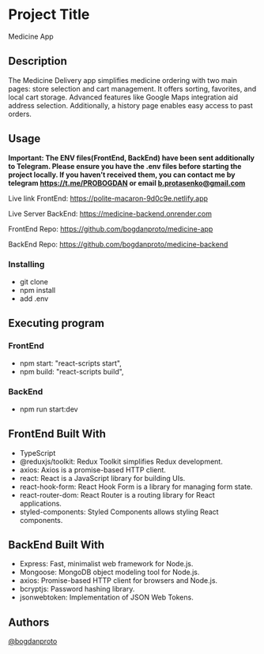 # Project Title

Medicine App

## Description

The Medicine Delivery app simplifies medicine ordering with two main pages:
store selection and cart management. It offers sorting, favorites, and local
cart storage. Advanced features like Google Maps integration aid address
selection. Additionally, a history page enables easy access to past orders.

## Usage

**Important: The ENV files(FrontEnd, BackEnd) have been sent additionally to Telegram. Please ensure you have the .env files before starting the project locally. If you haven’t received them, you can contact me by telegram https://t.me/PROBOGDAN or email b.protasenko@gmail.com**

Live link FrontEnd: https://polite-macaron-9d0c9e.netlify.app

Live Server BackEnd: https://medicine-backend.onrender.com

FrontEnd Repo: https://github.com/bogdanproto/medicine-app

BackEnd Repo: https://github.com/bogdanproto/medicine-backend

### Installing

- git clone
- npm install
- add .env

## Executing program

### FrontEnd

- npm start: "react-scripts start",
- npm build: "react-scripts build",

### BackEnd

- npm run start:dev

## FrontEnd Built With

- TypeScript
- @reduxjs/toolkit: Redux Toolkit simplifies Redux development.
- axios: Axios is a promise-based HTTP client.
- react: React is a JavaScript library for building UIs.
- react-hook-form: React Hook Form is a library for managing form state.
- react-router-dom: React Router is a routing library for React applications.
- styled-components: Styled Components allows styling React components.

## BackEnd Built With

- Express: Fast, minimalist web framework for Node.js.
- Mongoose: MongoDB object modeling tool for Node.js.
- axios: Promise-based HTTP client for browsers and Node.js.
- bcryptjs: Password hashing library.
- jsonwebtoken: Implementation of JSON Web Tokens.

## Authors

[@bogdanproto](https://github.com/bogdanproto)
